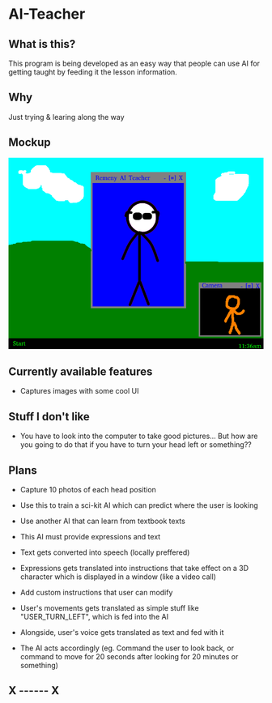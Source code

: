 # AI-Teacher

## What is this?

This program is being developed as an easy way that people can use AI for getting taught by feeding it the lesson information.

## Why

Just trying & learing along the way

## Mockup
![Mockup](media/mockup.png)

## Currently available features

 - Captures images with some cool UI

## Stuff I don't like

 - You have to look into the computer to take good pictures... But how are you going to do that if you have to turn your head left or something??

## Plans

 - Capture 10 photos of each head position
 - Use this to train a sci-kit AI which can predict where the user is looking
 
 - Use another AI that can learn from textbook texts
 - This AI must provide expressions and text
 
 - Text gets converted into speech (locally preffered)
 - Expressions gets translated into instructions that take effect on a 3D character which is displayed in a window (like a video call)
 
 - Add custom instructions that user can modify
 
 - User's movements gets translated as simple stuff like "USER_TURN_LEFT", which is fed into the AI
 - Alongside, user's voice gets translated as text and fed with it
 - The AI acts accordingly (eg. Command the user to look back, or command to move for 20 seconds after looking for 20 minutes or something)

## X ------ X